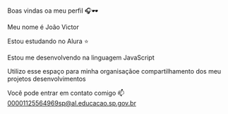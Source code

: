 Boas vindas oa meu perfil 🎧🕶
                             
Meu nome é João Victor 

Estou estudando no Alura ⭐

Estou me desenvolvendo na linguagem JavaScript

Utilizo esse espaço para minha organisaçãoe compartilhamento dos meu projetos desenvolvimentos 

Você pode entrar em contato comigo 📫
00001125564969sp@al.educacao.sp.gov.br
